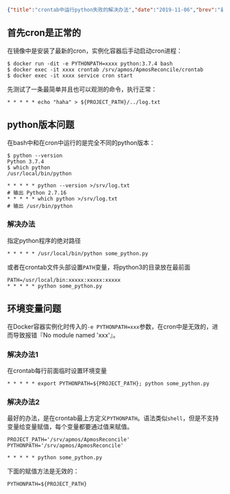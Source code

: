 ```json lw-blog-meta
{"title":"crontab中运行python失败的解决办法","date":"2019-11-06","brev":"最近在将公司项目打包进Docker中，除了python依赖环境，crontab也是重要的部分。但是在转移crontab的时候遇到很奇怪的问题，python不能正常执行。","tags":["DevOps"],"path":"blog/2019/191106-crontab中运行python失败的解决办法.md"}
```



## 首先cron是正常的

在镜像中是安装了最新的cron，实例化容器后手动启动cron进程：

```shell-session
$ docker run -dit -e PYTHONPATH=xxxx python:3.7.4 bash
$ docker exec -it xxxx crontab /srv/apmos/ApmosReconcile/crontab
$ docker exec -it xxxx service cron start
```

先测试了一条最简单并且也可以观测的命令，执行正常：

```text
* * * * * echo "haha" > ${PROJECT_PATH}/../log.txt
```

## python版本问题

在bash中和在cron中运行的是完全不同的python版本：

```shell-session
$ python --version
Python 3.7.4
$ which python
/usr/local/bin/python
```

```text
* * * * * python --version >/srv/log.txt
# 输出 Python 2.7.16
* * * * * which python >/srv/log.txt
# 输出 /usr/bin/python
```

### 解决办法

指定python程序的绝对路径

```text
* * * * * /usr/local/bin/python some_python.py
```

或者在crontab文件头部设置`PATH`变量，将python3的目录放在最前面

```text
PATH=/usr/local/bin:xxxxx:xxxxx:xxxxx
* * * * * python some_python.py
```

## 环境变量问题

在Docker容器实例化时传入的`-e PYTHONPATH=xxx`参数，在cron中是无效的，进而导致报错『No module named 'xxx'』。

### 解决办法1

在crontab每行前面临时设置环境变量

```text
* * * * * export PYTHONPATH=${PROJECT_PATH}; python some_python.py
```

### 解决办法2

最好的办法，是在crontab最上方定义`PYTHONPATH`。语法类似`shell`，但是不支持变量给变量赋值，每个变量都要通过值来赋值。

```text
PROJECT_PATH='/srv/apmos/ApmosReconcile'
PYTHONPATH='/srv/apmos/ApmosReconcile'

* * * * * python some_python.py
```

下面的赋值方法是无效的：

```text
PYTHONPATH=${PROJECT_PATH}
```
